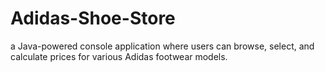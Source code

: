 # Adidas-Shoe-Store
a Java-powered console application where users can browse, select, and calculate prices for various Adidas footwear models.
